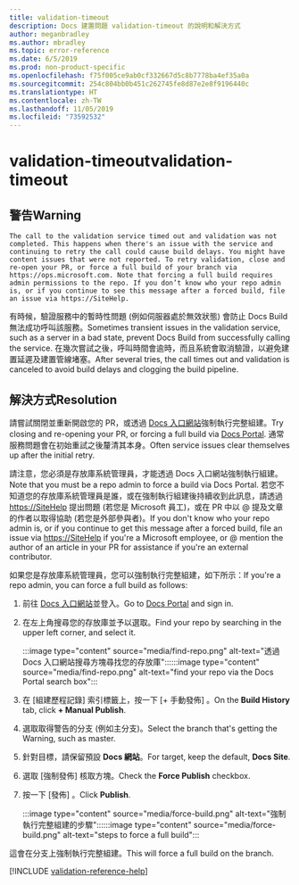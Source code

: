 ```yaml
---
title: validation-timeout
description: Docs 建置問題 validation-timeout 的說明和解決方式
author: meganbradley
ms.author: mbradley
ms.topic: error-reference
ms.date: 6/5/2019
ms.prod: non-product-specific
ms.openlocfilehash: f75f005ce9ab0cf332667d5c8b7778ba4ef35a0a
ms.sourcegitcommit: 254c804bb0b451c262745fe8d87e2e8f9196440c
ms.translationtype: HT
ms.contentlocale: zh-TW
ms.lasthandoff: 11/05/2019
ms.locfileid: "73592532"
---
```

# <a name="validation-timeout"></a><span data-ttu-id="e02a7-103">validation-timeout</span><span class="sxs-lookup"><span data-stu-id="e02a7-103">validation-timeout</span></span>

## <a name="warning"></a><span data-ttu-id="e02a7-104">警告</span><span class="sxs-lookup"><span data-stu-id="e02a7-104">Warning</span></span>

`The call to the validation service timed out and validation was not completed. This happens when there's an issue with the service and continuing to retry the call could cause build delays. You might have content issues that were not reported. To retry validation, close and re-open your PR, or force a full build of your branch via https://ops.microsoft.com. Note that forcing a full build requires admin permissions to the repo. If you don’t know who your repo admin is, or if you continue to see this message after a forced build, file an issue via https://SiteHelp.`

<span data-ttu-id="e02a7-105">有時候，驗證服務中的暫時性問題 (例如伺服器處於無效狀態) 會防止 Docs Build 無法成功呼叫該服務。</span><span class="sxs-lookup"><span data-stu-id="e02a7-105">Sometimes transient issues in the validation service, such as a server in a bad state, prevent Docs Build from successfully calling the service.</span></span> <span data-ttu-id="e02a7-106">在幾次嘗試之後，呼叫時間會逾時，而且系統會取消驗證，以避免建置延遲及建置管線堵塞。</span><span class="sxs-lookup"><span data-stu-id="e02a7-106">After several tries, the call times out and validation is canceled to avoid build delays and clogging the build pipeline.</span></span>

## <a name="resolution"></a><span data-ttu-id="e02a7-107">解決方式</span><span class="sxs-lookup"><span data-stu-id="e02a7-107">Resolution</span></span>

<span data-ttu-id="e02a7-108">請嘗試關閉並重新開啟您的 PR，或透過 [Docs 入口網站](https://ops.microsoft.com/#/)強制執行完整組建。</span><span class="sxs-lookup"><span data-stu-id="e02a7-108">Try closing and re-opening your PR, or forcing a full build via [Docs Portal](https://ops.microsoft.com/#/).</span></span> <span data-ttu-id="e02a7-109">通常服務問題會在初始重試之後釐清其本身。</span><span class="sxs-lookup"><span data-stu-id="e02a7-109">Often service issues clear themselves up after the initial retry.</span></span>

<span data-ttu-id="e02a7-110">請注意，您必須是存放庫系統管理員，才能透過 Docs 入口網站強制執行組建。</span><span class="sxs-lookup"><span data-stu-id="e02a7-110">Note that you must be a repo admin to force a build via Docs Portal.</span></span> <span data-ttu-id="e02a7-111">若您不知道您的存放庫系統管理員是誰，或在強制執行組建後持續收到此訊息，請透過 [https://SiteHelp](https://SiteHelp) 提出問題 (若您是 Microsoft 員工)，或在 PR 中以 @ 提及文章的作者以取得協助 (若您是外部參與者)。</span><span class="sxs-lookup"><span data-stu-id="e02a7-111">If you don't know who your repo admin is, or if you continue to get this message after a forced build, file an issue via [https://SiteHelp](https://SiteHelp) if you're a Microsoft employee, or @ mention the author of an article in your PR for assistance if you're an external contributor.</span></span>

<span data-ttu-id="e02a7-112">如果您是存放庫系統管理員，您可以強制執行完整組建，如下所示：</span><span class="sxs-lookup"><span data-stu-id="e02a7-112">If you're a repo admin, you can force a full build as follows:</span></span>

1. <span data-ttu-id="e02a7-113">前往 [Docs 入口網站](https://ops.microsoft.com/#/)並登入。</span><span class="sxs-lookup"><span data-stu-id="e02a7-113">Go to [Docs Portal](https://ops.microsoft.com/#/) and sign in.</span></span>
1. <span data-ttu-id="e02a7-114">在左上角搜尋您的存放庫並予以選取。</span><span class="sxs-lookup"><span data-stu-id="e02a7-114">Find your repo by searching in the upper left corner, and select it.</span></span>

   <span data-ttu-id="e02a7-115">:::image type="content" source="media/find-repo.png" alt-text="透過 Docs 入口網站搜尋方塊尋找您的存放庫":::</span><span class="sxs-lookup"><span data-stu-id="e02a7-115">:::image type="content" source="media/find-repo.png" alt-text="find your repo via the Docs Portal search box":::</span></span>
1. <span data-ttu-id="e02a7-116">在 [組建歷程記錄]  索引標籤上，按一下 [+ 手動發佈]  。</span><span class="sxs-lookup"><span data-stu-id="e02a7-116">On the **Build History** tab, click **+ Manual Publish**.</span></span>
1. <span data-ttu-id="e02a7-117">選取取得警告的分支 (例如主分支)。</span><span class="sxs-lookup"><span data-stu-id="e02a7-117">Select the branch that's getting the Warning, such as master.</span></span>
1. <span data-ttu-id="e02a7-118">針對目標，請保留預設 **Docs 網站**。</span><span class="sxs-lookup"><span data-stu-id="e02a7-118">For target, keep the default, **Docs Site**.</span></span>
1. <span data-ttu-id="e02a7-119">選取 [強制發佈]  核取方塊。</span><span class="sxs-lookup"><span data-stu-id="e02a7-119">Check the **Force Publish** checkbox.</span></span>
1. <span data-ttu-id="e02a7-120">按一下 [發佈]  。</span><span class="sxs-lookup"><span data-stu-id="e02a7-120">Click **Publish**.</span></span>

   <span data-ttu-id="e02a7-121">:::image type="content" source="media/force-build.png" alt-text="強制執行完整組建的步驟":::</span><span class="sxs-lookup"><span data-stu-id="e02a7-121">:::image type="content" source="media/force-build.png" alt-text="steps to force a full build":::</span></span>

<span data-ttu-id="e02a7-122">這會在分支上強制執行完整組建。</span><span class="sxs-lookup"><span data-stu-id="e02a7-122">This will force a full build on the branch.</span></span>

<!--make sure to add this file to your includes folder and verify the path-->
[!INCLUDE [validation-reference-help](includes/validation-reference-help.md)]
